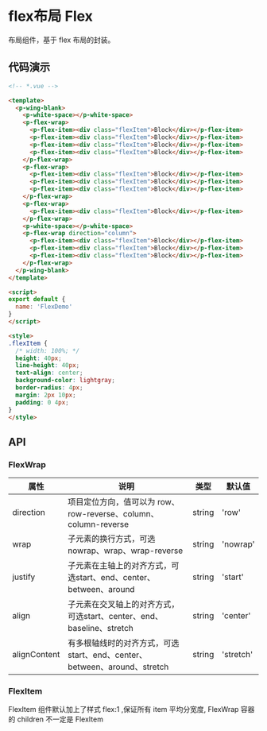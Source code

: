 # flex布局 Flex

布局组件，基于 flex 布局的封装。

## 代码演示

```html
<!-- *.vue -->

<template>
  <p-wing-blank>
    <p-white-space></p-white-space>
    <p-flex-wrap>
      <p-flex-item><div class="flexItem">Block</div></p-flex-item>
      <p-flex-item><div class="flexItem">Block</div></p-flex-item>
      <p-flex-item><div class="flexItem">Block</div></p-flex-item>
      <p-flex-item><div class="flexItem">Block</div></p-flex-item>
    </p-flex-wrap>
    <p-flex-wrap>
      <p-flex-item><div class="flexItem">Block</div></p-flex-item>
      <p-flex-item><div class="flexItem">Block</div></p-flex-item>
      <p-flex-item><div class="flexItem">Block</div></p-flex-item>
    </p-flex-wrap>
    <p-flex-wrap>
      <p-flex-item><div class="flexItem">Block</div></p-flex-item>
    </p-flex-wrap>
    <p-white-space></p-white-space>
    <p-flex-wrap direction="column">
      <p-flex-item><div class="flexItem">Block</div></p-flex-item>
      <p-flex-item><div class="flexItem">Block</div></p-flex-item>
      <p-flex-item><div class="flexItem">Block</div></p-flex-item>
    </p-flex-wrap>
  </p-wing-blank>
</template>

<script>
export default {
  name: 'FlexDemo'
}
</script>

<style>
.flexItem {
  /* width: 100%; */
  height: 40px;
  line-height: 40px;
  text-align: center;
  background-color: lightgray;
  border-radius: 4px;
  margin: 2px 10px;
  padding: 0 4px;
}
</style>

```

## API

### FlexWrap

| 属性 | 说明 | 类型 | 默认值 |
| --- | --- | --- | --- |
| direction | 项目定位方向，值可以为 row、row-reverse、column、column-reverse | string | 'row' |
| wrap | 子元素的换行方式，可选nowrap、wrap、wrap-reverse | string | 'nowrap' |
| justify | 子元素在主轴上的对齐方式，可选start、end、center、between、around | string | 'start' |
| align | 子元素在交叉轴上的对齐方式，可选start、center、end、baseline、stretch | string | 'center' |
| alignContent | 有多根轴线时的对齐方式，可选start、end、center、between、around、stretch | string | 'stretch' |

### FlexItem

FlexItem 组件默认加上了样式 flex:1 ,保证所有 item 平均分宽度, FlexWrap 容器的 children 不一定是 FlexItem

